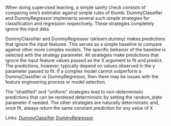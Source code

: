 When doing supervised learning, a simple sanity check consists of comparing one’s estimator against simple rules of thumb. DummyClassifier and DummyRegressor implements several such simple strategies for classification and regression respectively. These strategies completely ignore the input data.

DummyClassifier and DummyRegressor (sklearn.dummy) makes predictions that ignore the input features. This serves as a simple baseline to compare against other more complex models. The specific behavior of the baseline is selected with the strategy parameter. All strategies make predictions that ignore the input feature values passed as the X argument to fit and predict. The predictions, however, typically depend on values observed in the y parameter passed to fit. If a complex model cannot outperform a DummyClassifier or DummyRegressor, then there may be issues with the feature engineering process or model selection.

The “stratified” and “uniform” strategies lead to non-deterministic predictions that can be rendered deterministic by setting the random_state parameter if needed. The other strategies are naturally deterministic and, once fit, always return the same constant prediction for any value of X

Links:
[DummyClassifier](https://scikit-learn.org/stable/modules/generated/sklearn.dummy.DummyClassifier.html#sklearn.dummy.DummyClassifier)
[DummyRegressor](https://scikit-learn.org/stable/modules/generated/sklearn.dummy.DummyRegressor.html#sklearn.dummy.DummyRegressor)